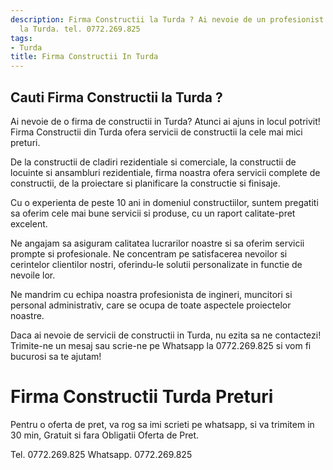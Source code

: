 ```yaml
---
description: Firma Constructii la Turda ? Ai nevoie de un profesionist in Firma Constructii
  la Turda. tel. 0772.269.825
tags:
- Turda
title: Firma Constructii In Turda
---
```



## Cauti Firma Constructii la Turda ?

Ai nevoie de o firma de constructii in Turda? Atunci ai ajuns in locul potrivit! Firma Constructii din Turda ofera servicii de constructii la cele mai mici preturi. 

De la constructii de cladiri rezidentiale si comerciale, la constructii de locuinte si ansambluri rezidentiale, firma noastra ofera servicii complete de constructii, de la proiectare si planificare la constructie si finisaje. 

Cu o experienta de peste 10 ani in domeniul constructiilor, suntem pregatiti sa oferim cele mai bune servicii si produse, cu un raport calitate-pret excelent. 

Ne angajam sa asiguram calitatea lucrarilor noastre si sa oferim servicii prompte si profesionale. Ne concentram pe satisfacerea nevoilor si cerintelor clientilor nostri, oferindu-le solutii personalizate in functie de nevoile lor. 

Ne mandrim cu echipa noastra profesionista de ingineri, muncitori si personal administrativ, care se ocupa de toate aspectele proiectelor noastre. 

Daca ai nevoie de servicii de constructii in Turda, nu ezita sa ne contactezi! Trimite-ne un mesaj sau scrie-ne pe Whatsapp la 0772.269.825 si vom fi bucurosi sa te ajutam!

# Firma Constructii Turda Preturi
Pentru o oferta de pret, va rog sa imi scrieti pe whatsapp, si va trimitem in 30 min, Gratuit si fara Obligatii Oferta de Pret.

Tel. 0772.269.825
Whatsapp. 0772.269.825